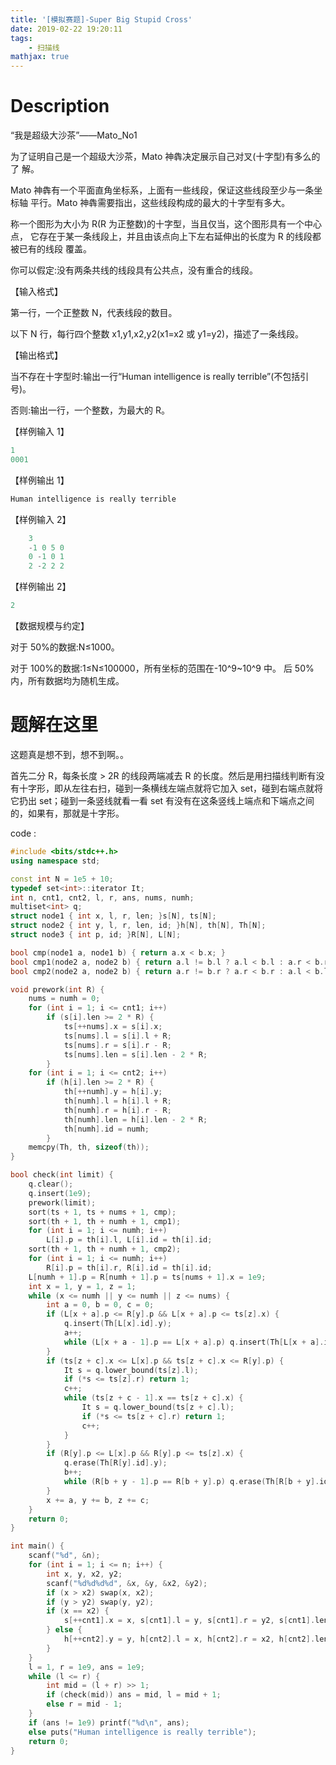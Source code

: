 ```yaml
---
title: '[模拟赛题]-Super Big Stupid Cross'
date: 2019-02-22 19:20:11
tags:
    - 扫描线
mathjax: true
---
```


# Description #

“我是超级大沙茶”——Mato_No1

为了证明自己是一个超级大沙茶，Mato 神犇决定展示自己对叉(十字型)有多么的了 解。

Mato 神犇有一个平面直角坐标系，上面有一些线段，保证这些线段至少与一条坐标轴 平行。Mato 神犇需要指出，这些线段构成的最大的十字型有多大。

称一个图形为大小为 R(R 为正整数)的十字型，当且仅当，这个图形具有一个中心点， 它存在于某一条线段上，并且由该点向上下左右延伸出的长度为 R 的线段都被已有的线段 覆盖。

你可以假定:没有两条共线的线段具有公共点，没有重合的线段。

【输入格式】

第一行，一个正整数 N，代表线段的数目。

以下 N 行，每行四个整数 x1,y1,x2,y2(x1=x2 或 y1=y2)，描述了一条线段。 

【输出格式】

当不存在十字型时:输出一行“Human intelligence is really terrible”(不包括引号)。

否则:输出一行，一个整数，为最大的 R。 

【样例输入 1】
``` c++
1
0001
```
【样例输出 1】
``` c++
Human intelligence is really terrible
```
【样例输入 2】
``` c++
    3
    -1 0 5 0
    0 -1 0 1
    2 -2 2 2
```
【样例输出 2】
``` c++
2
```
【数据规模与约定】

对于 50%的数据:N≤1000。

对于 100%的数据:1≤N≤100000，所有坐标的范围在-10^9~10^9 中。
后 50%内，所有数据均为随机生成。

# 题解在这里 #

这题真是想不到，想不到啊。。

首先二分 R，每条长度 > 2R 的线段两端减去 R 的长度。然后是用扫描线判断有没有十字形，即从左往右扫，碰到一条横线左端点就将它加入 set，碰到右端点就将它扔出 set；碰到一条竖线就看一看 set 有没有在这条竖线上端点和下端点之间的，如果有，那就是十字形。

code :
``` c++
#include <bits/stdc++.h>
using namespace std;

const int N = 1e5 + 10;
typedef set<int>::iterator It;
int n, cnt1, cnt2, l, r, ans, nums, numh;
multiset<int> q;
struct node1 { int x, l, r, len; }s[N], ts[N];
struct node2 { int y, l, r, len, id; }h[N], th[N], Th[N];
struct node3 { int p, id; }R[N], L[N];

bool cmp(node1 a, node1 b) { return a.x < b.x; }
bool cmp1(node2 a, node2 b) { return a.l != b.l ? a.l < b.l : a.r < b.r; }
bool cmp2(node2 a, node2 b) { return a.r != b.r ? a.r < b.r : a.l < b.l; }

void prework(int R) {
	nums = numh = 0;
	for (int i = 1; i <= cnt1; i++)
		if (s[i].len >= 2 * R) {
			ts[++nums].x = s[i].x;
			ts[nums].l = s[i].l + R;
			ts[nums].r = s[i].r - R;
			ts[nums].len = s[i].len - 2 * R;
		}
	for (int i = 1; i <= cnt2; i++)
		if (h[i].len >= 2 * R) {
			th[++numh].y = h[i].y;
			th[numh].l = h[i].l + R;
			th[numh].r = h[i].r - R;
			th[numh].len = h[i].len - 2 * R;
			th[numh].id = numh;
		}
	memcpy(Th, th, sizeof(th));
}

bool check(int limit) {
	q.clear();
	q.insert(1e9);
	prework(limit);
	sort(ts + 1, ts + nums + 1, cmp);
	sort(th + 1, th + numh + 1, cmp1);
    for (int i = 1; i <= numh; i++)
        L[i].p = th[i].l, L[i].id = th[i].id;
    sort(th + 1, th + numh + 1, cmp2);
    for (int i = 1; i <= numh; i++)
        R[i].p = th[i].r, R[i].id = th[i].id;
    L[numh + 1].p = R[numh + 1].p = ts[nums + 1].x = 1e9;
    int x = 1, y = 1, z = 1;
    while (x <= numh || y <= numh || z <= nums) {
        int a = 0, b = 0, c = 0;
        if (L[x + a].p <= R[y].p && L[x + a].p <= ts[z].x) {
            q.insert(Th[L[x].id].y);
            a++;
            while (L[x + a - 1].p == L[x + a].p) q.insert(Th[L[x + a].id].y), a++;
        }
        if (ts[z + c].x <= L[x].p && ts[z + c].x <= R[y].p) {
            It s = q.lower_bound(ts[z].l);
            if (*s <= ts[z].r) return 1;
            c++;
            while (ts[z + c - 1].x == ts[z + c].x) {
                It s = q.lower_bound(ts[z + c].l);
                if (*s <= ts[z + c].r) return 1;
                c++;
            }
        }
        if (R[y].p <= L[x].p && R[y].p <= ts[z].x) {
            q.erase(Th[R[y].id].y);
            b++;
            while (R[b + y - 1].p == R[b + y].p) q.erase(Th[R[b + y].id].y), b++;
        }
        x += a, y += b, z += c;
    }
    return 0;
}

int main() {
	scanf("%d", &n);
	for (int i = 1; i <= n; i++) {
        int x, y, x2, y2;
		scanf("%d%d%d%d", &x, &y, &x2, &y2);
		if (x > x2) swap(x, x2);
		if (y > y2) swap(y, y2);
		if (x == x2) {
			s[++cnt1].x = x, s[cnt1].l = y, s[cnt1].r = y2, s[cnt1].len = y2 - y;
		} else {
			h[++cnt2].y = y, h[cnt2].l = x, h[cnt2].r = x2, h[cnt2].len = x2 - x;
		}
	}
	l = 1, r = 1e9, ans = 1e9;
	while (l <= r) {
		int mid = (l + r) >> 1;
		if (check(mid)) ans = mid, l = mid + 1;
		else r = mid - 1;
	}
	if (ans != 1e9) printf("%d\n", ans);
	else puts("Human intelligence is really terrible");
	return 0;
}
```